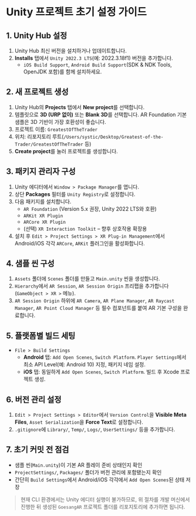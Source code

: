 # Unity 프로젝트 초기 설정 가이드

## 1. Unity Hub 설정

1. Unity Hub 최신 버전을 설치하거나 업데이트합니다.
2. **Installs** 탭에서 `Unity 2022.3 LTS`(예: 2022.3.18f1) 버전을 추가합니다.
   - `iOS Build Support`, `Android Build Support`(SDK & NDK Tools, OpenJDK 포함)를 함께 설치하세요.

## 2. 새 프로젝트 생성

1. Unity Hub의 **Projects** 탭에서 **New project**를 선택합니다.
2. 템플릿으로 **3D (URP 없이)** 또는 **Blank 3D**를 선택합니다. AR Foundation 기본 샘플은 3D 기반이 가장 호환성이 좋습니다.
3. 프로젝트 이름: `GreatestOfTheTrader`
4. 위치: 리포지토리 루트(`/Users/systic/Desktop/Greatest-of-the-Trader/GreatestOfTheTrader` 등)
5. **Create project**를 눌러 프로젝트를 생성합니다.

## 3. 패키지 관리자 구성

1. Unity 에디터에서 `Window > Package Manager`를 엽니다.
2. 상단 **Packages** 필터를 `Unity Registry`로 설정합니다.
3. 다음 패키지를 설치합니다.
   - `AR Foundation` (Version 5.x 권장, Unity 2022 LTS와 호환)
   - `ARKit XR Plugin`
   - `ARCore XR Plugin`
   - (선택) `XR Interaction Toolkit` – 향후 상호작용 확장용
4. 설치 후 `Edit > Project Settings > XR Plug-in Management`에서 Android/iOS 각각 `ARCore`, `ARKit` 플러그인을 활성화합니다.

## 4. 샘플 씬 구성

1. `Assets` 폴더에 `Scenes` 폴더를 만들고 `Main.unity` 씬을 생성합니다.
2. `Hierarchy`에서 `AR Session`, `AR Session Origin` 프리팹을 추가합니다(`GameObject > XR >` 메뉴).
3. `AR Session Origin` 하위에 `AR Camera`, `AR Plane Manager`, `AR Raycast Manager`, `AR Point Cloud Manager` 등 필수 컴포넌트를 붙여 AR 기본 구성을 완료합니다.

## 5. 플랫폼별 빌드 세팅

- `File > Build Settings`
  - **Android** 탭: `Add Open Scenes`, `Switch Platform`. `Player Settings`에서 최소 API Level(예: Android 10) 지정, 패키지 네임 설정.
  - **iOS** 탭: 동일하게 `Add Open Scenes`, `Switch Platform`. 빌드 후 Xcode 프로젝트 생성.

## 6. 버전 관리 설정

1. `Edit > Project Settings > Editor`에서 `Version Control`을 **Visible Meta Files**, `Asset Serialization`을 **Force Text**로 설정합니다.
2. `.gitignore`에 `Library/`, `Temp/`, `Logs/`, `UserSettings/` 등을 추가합니다.

## 7. 초기 커밋 전 점검

- 샘플 씬(`Main.unity`)이 기본 AR 플레이 준비 상태인지 확인
- `ProjectSettings/`, `Packages/` 폴더가 버전 관리에 포함됐는지 확인
- 간단히 `Build Settings`에서 Android/iOS 각각에서 `Add Open Scenes`된 상태 저장

> 현재 CLI 환경에서는 Unity 에디터 실행이 불가하므로, 위 절차를 개발 머신에서 진행한 뒤 생성된 `GoesangAR` 프로젝트 폴더를 리포지토리에 추가하면 됩니다.
